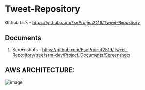 # Tweet-Repository  
Github Link -  [https://github.com/FseProject2519/Tweet-Repository ](https://github.com/FseProject2519/Tweet-Repository/tree/cloud-sam-dev) 
## Documents  
1. Screenshots - [https://github.com/FseProject2519/Tweet-Repository/tree/sam-dev/Project_Documents/Screenshots ](https://github.com/FseProject2519/Tweet-Repository/blob/cloud-sam-dev/Project_Documents/Screenshots/AWS_SCREENSHOTS.pdf) 
  
## AWS ARCHITECTURE:  
 ![image](https://user-images.githubusercontent.com/104539687/192669339-f6cc8ca9-d947-41f9-8b2f-39e9d273949a.png)

